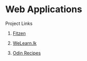 # Web Applications

Project Links
1. [Fitzen](https://github.com/hammaadrizwan/Fitzen)

2. [WeLearn.lk](https://github.com/hammaadrizwan/WeLearn.lk)

3. [Odin Recipes](https://github.com/hammaadrizwan/odin-recipes)
